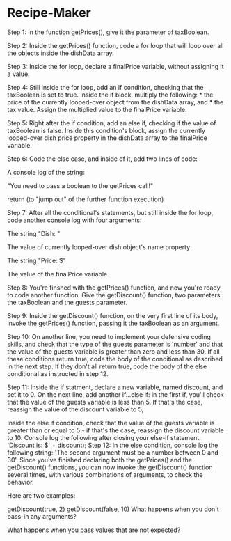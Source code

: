 # Recipe-Maker

Step 1: In the function getPrices(), give it the parameter of taxBoolean.

Step 2: Inside the getPrices() function, code a for loop that will loop over all the objects inside the dishData array.

Step 3: Inside the for loop, declare a finalPrice variable, without assigning it a value.

Step 4: Still inside the for loop, add an if condition, checking that the taxBoolean is set to true. Inside the if block, multiply the following: * the price of the currently looped-over object from the dishData array, and * the tax value. Assign the multiplied value to the finalPrice variable.

Step 5: Right after the if condition, add an else if, checking if the value of taxBoolean is false. Inside this condition's block, assign the currently looped-over dish price property in the dishData array to the finalPrice variable.


Step 6: Code the else case, and inside of it, add two lines of code:

A console log of the string:

"You need to pass a boolean to the getPrices call!"

return (to "jump out" of the further function execution)


Step 7: After all the conditional's statements, but still inside the for loop, code another console log with four arguments:

The string "Dish: "

The value of currently looped-over dish object's name property

The string "Price: $"

The value of the finalPrice variable


Step 8: You're finshed with the getPrices() function, and now you're ready to code another function. Give the getDiscount() function, two parameters: the taxBoolean and the guests parameter.

Step 9: Inside the getDiscount() function, on the very first line of its body, invoke the getPrices() function, passing it the taxBoolean as an argument.

Step 10: On another line, you need to implement your defensive coding skills, and check that the type of the guests parameter is 'number' and that the value of the guests variable is greater than zero and less than 30. If all these conditions return true, code the body of the conditional as described in the next step. If they don't all return true, code the body of the else conditional as instructed in step 12.

Step 11: Inside the if statment, declare a new variable, named discount, and set it to 0. On the next line, add another if...else if: in the first if, you'll check that the value of the guests variable is less than 5. If that's the case, reassign the value of the discount variable to 5;

Inside the else if condition, check that the value of the guests variable is greater than or equal to 5 - if that's the case, reassign the discount variable to 10.
Console log the following after closing your else-if statement: 'Discount is: $' + discount);
Step 12: In the else condition, console log the following string: 'The second argument must be a number between 0 and 30'. Since you've finished declaring both the getPrices() and the getDiscount() functions, you can now invoke the getDiscount() function several times, with various combinations of arguments, to check the behavior.

Here are two examples:

getDiscount(true, 2)
getDiscount(false, 10)
What happens when you don't pass-in any arguments?

What happens when you pass values that are not expected?
